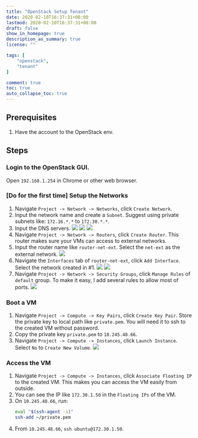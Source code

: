 ```yaml
---
title: "OpenStack Setup Tenant"
date: 2020-02-10T16:37:31+08:00
lastmod: 2020-02-10T16:37:31+08:00
draft: false
show_in_homepage: true
description_as_summary: true
license: ""

tags: [
    "openstack",
    "tenant"
]

comment: true
toc: true
auto_collapse_toc: true
---
```


## Prerequisites
1. Have the account to the OpenStack env.


## Steps

### Login to the OpenStack GUI.
Open `192.168.1.254` in Chrome or other web browser.

### [Do for the first time] Setup the Networks

1. Navigate `Project -> Network -> Networks`, click `Create Network`.
2. Input the network name and create a `Subnet`. Suggest using private subnets like: `172.16.*.*` to `172.30.*.*`.
3. Input the DNS servers.
![](/forgetful/images/openstack-setup-tenant-network-1.png)
![](/forgetful/images/openstack-setup-tenant-network-2.png)
![](/forgetful/images/openstack-setup-tenant-network-3.png)
4. Navigate `Project -> Network -> Routers`, click `Create Router`. This router makes sure your VMs can access to external networks.
5. Input the router name like `router-net-ext`. Select the `net-ext` as the external network.
![](/forgetful/images/openstack-setup-tenant-router-1.png)
6. Navigate the `Interfaces` tab of `router-net-ext`, click `Add Interface`. Select the network created in #1.
![](/forgetful/images/openstack-setup-tenant-router-2.png)
![](/forgetful/images/openstack-setup-tenant-router-3.png)
7. Navigate `Project -> Network -> Security Groups`, click `Manage Rules` of `default` group. To make it easy, I add several rules to allow most of ports.
![](/forgetful/images/openstack-setup-tenant-security-group-1.png)

### Boot a VM
1. Navigate `Project -> Compute -> Key Pairs`, click `Create Key Pair`. Store the private key to local path like `private.pem`. You will need it to ssh to the created VM without password.
2. Copy the private key `private.pem` to `10.245.48.66`.
3. Navigate `Project -> Compute -> Instances`, click `Launch Instance`. Select `No` to `Create New Volume`.
![](/forgetful/images/openstack-setup-tenant-instance-1.png)

### Access the VM
1. Navigate `Project -> Compute -> Instances`, click `Associate Floating IP` to the created VM. This makes you can access the VM easily from outside.
2. You can see the IP like `172.30.1.50` in the `Floating IPs` of the VM.
3. On `10.245.48.66`, run:
   ```bash
   eval "$(ssh-agent -s)"
   ssh-add ~/private.pem
   ```
4. From `10.245.48.66`, `ssh ubuntu@172.30.1.50`.